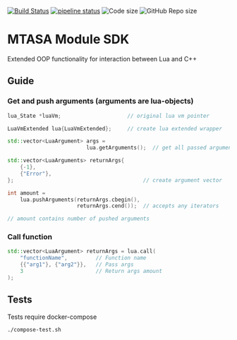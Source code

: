 [![Build Status](https://travis-ci.com/Toliak/mtasa-module-sdk.svg?branch=master)](https://travis-ci.com/Toliak/mtasa-module-sdk)
[![pipeline status](https://gitlab.toliak.ru/mtasa/module-sdk/badges/master/pipeline.svg)](https://gitlab.toliak.ru/mtasa/module-sdk)
![Code size](https://img.shields.io/github/languages/code-size/Toliak/mtasa-module-sdk.svg)
![GitHub Repo size](https://img.shields.io/github/repo-size/Toliak/mtasa-module-sdk.svg)

# MTASA Module SDK

Extended OOP functionality for interaction between Lua and C++

## Guide

### Get and push arguments (arguments are lua-objects)

```cpp
lua_State *luaVm;                     // original lua vm pointer

LuaVmExtended lua{LuaVmExtended};     // create lua extended wrapper

std::vector<LuaArgument> args =
                         lua.getArguments();  // get all passed arguments

std::vector<LuaArguments> returnArgs{
    {-1},
    {"Error"},
};                                         // create argument vector

int amount = 
    lua.pushArguments(returnArgs.cbegin(), 
                      returnArgs.cend());  // accepts any iterators

// amount contains number of pushed arguments
```

### Call function

```cpp
std::vector<LuaArgument> returnArgs = lua.call(
    "functionName",         // Function name
    {{"arg1"}, {"arg2"}},   // Pass args
    3                       // Return args amount
);
```

## Tests

Tests require docker-compose

```bash
./compose-test.sh
```